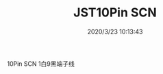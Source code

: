 ﻿---
layout: post 
title: JST10Pin SCN
tags: FN125
categories: wire-harness
overview: 
series: 
part_number: KR27
thumb_img: static/202003/293-thumb-20200323181423.jpg
image: static/202003/293-20200323181423.jpg
date: 2020/3/23 10:13:43
---


10Pin SCN 1白9黑端子线

